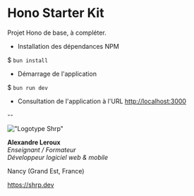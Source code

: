 # Hono Starter Kit

Projet Hono de base, à compléter.

- Installation des dépendances NPM

$ `bun install`

- Démarrage de l'application

$ `bun run dev`

- Consultation de l'application à l'URL <http://localhost:3000>

--

!["Logotype Shrp"](https://sherpa.one/images/sherpa-logotype.png)

__Alexandre Leroux__  
_Enseignant / Formateur_  
_Développeur logiciel web & mobile_

Nancy (Grand Est, France)

<https://shrp.dev>
